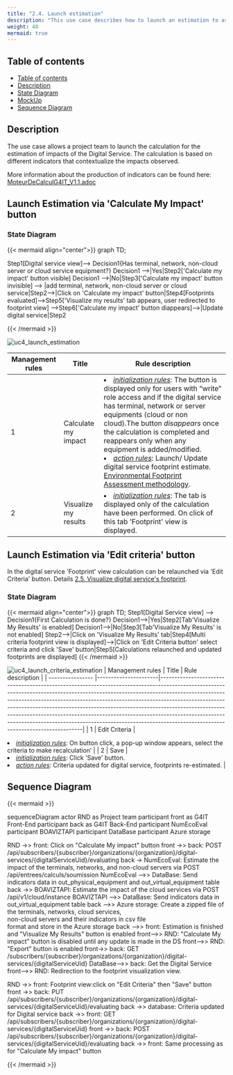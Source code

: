 ```yaml
---
title: "2.4. Launch estimation"
description: "This use case describes how to launch an estimation to assess an digital service's impact"
weight: 40
mermaid: true
---
```


## Table of contents

-   [Table of contents](#table-of-contents)
-   [Description](#description)
-   [State Diagram](#state-diagram)
-   [MockUp](#mockup)
-   [Sequence Diagram](#sequence-diagram)

## Description

The use case allows a project team to launch the calculation for the estimation of impacts of the Digital Service. The calculation is based on different indicators that contextualize the impacts observed.

More information about the production of indicators can be found here: [MoteurDeCalculG4IT_V1.1.adoc](https://gitlab-forge.din.developpement-durable.gouv.fr/pub/numeco/m4g/numecoeval/-/blob/develop/docs/MoteurDeCalculG4IT_V1.1.adoc)

## Launch Estimation via 'Calculate My Impact' button
### State Diagram

{{< mermaid align="center">}}
graph TD;

Step1[Digital service view]--> Decision1{Has terminal, network, non-cloud server or cloud service equipment?}
Decision1 -->|Yes|Step2['Calculate my impact' button visible]
Decision1 -->|No|Step3['Calculate my impact' button invisible] --> |add terminal, network, non-cloud server or cloud service|Step2-->|Click on 'Calculate my impact' button|Step4[Footprints evaluated]-->Step5['Visualize my results' tab appears, user redirected to footprint view] -->Step6['Calculate my impact' button diappears]-->|Update digital service|Step2

{{< /mermaid >}}

![uc4_launch_estimation](../images/uc4_launch_estimation.png)

| Management rules | Title                | Rule description                                                                                                                                                                                                                                                                                                                                                                                                                                                                                                                     |
| ---------------- |----------------------|--------------------------------------------------------------------------------------------------------------------------------------------------------------------------------------------------------------------------------------------------------------------------------------------------------------------------------------------------------------------------------------------------------------------------------------------------------------------------------------------------------------------------------------|
| 1                | Calculate my impact  | <li><u>_initialization rules_</u>: The button is displayed only for users with “write” role access and if the digital service has terminal, network or server equipments (cloud or non cloud).The button _disappears_ once the calculation is completed and reappears only when any equipment is added/modified.<br> <li><u>_action rules_</u>: Launch/ Update digital service footprint estimate. [Environmental Footprint Assessment methodology](../../global_concepts/environmental_footprint_assessment_methodology/_index.md). |
| 2                | Visualize my results | <li><u>_initialization rules_</u>: The tab is displayed only of the calculation have been performed. On click of this tab 'Footprint' view is displayed.                                                                                                                                                                                                                                                                                                                                                                             |


## Launch Estimation via 'Edit criteria' button
In the digital service 'Footprint' view calculation can be relaunched via 'Edit Criteria' button. Details
[2.5. Visualize digital service's footprint](uc5_visualize_footprint/_index.md).

### State Diagram

{{< mermaid align="center">}}
graph TD;
Step1[Digital Service view] --> Decision1{First Calculation is done?}
Decision1-->|Yes|Step2[Tab'Visualize My Results' is enabled]
Decision1-->|No|Step3[Tab'Visualize My Results' is not enabled]
Step2-->|Click on 'Visualize My Results' tab|Step4[Multi criteria footprint view is displayed]-->|Click on 'Edit Criteria button' select criteria and click 'Save' button|Step5[Calculations relaunched and updated footprints are displayed]
{{< /mermaid >}}

![uc4_launch_criteria_estimation](../images/uc4_launch_criteria_estimation.png)
| Management rules | Title                | Rule description                                                                                                                                                                                                                                                                                                                                                                                                                                                                                                                     |
| ---------------- |----------------------|--------------------------------------------------------------------------------------------------------------------------------------------------------------------------------------------------------------------------------------------------------------------------------------------------------------------------------------------------------------------------------------------------------------------------------------------------------------------------------------------------------------------------------------|
| 1                | Edit Criteria  | <li><u>_initialization rules_</u>: On button click, a pop-up window appears, select the criteria to make recalculation’ |
| 2                | Save | <li><u>_initialization rules_</u>: Click 'Save' button.<br> <li><u>_action rules_</u>:  Criteria updated for digital service, footprints re-estimated.                                                                                                                                                                                                                                                                                                                                                                          |

## Sequence Diagram

{{< mermaid >}}

sequenceDiagram
actor RND as Project team
participant front as G4IT Front-End
participant back as G4IT Back-End
participant NumEcoEval
participant BOAVIZTAPI
participant DataBase
participant Azure storage

RND ->> front: Click on "Calculate My impact" button
front ->> back: POST /api/subscribers/{subscriber}/organizations/{organization}/digital-services/{digitalServiceUid}/evaluating
back -> NumEcoEval: Estimate the impact of the terminals, networks, and non-cloud servers via POST /api/entrees/calculs/soumission
NumEcoEval -->> DataBase: Send indicators data in out_physical_equipment and out_virtual_equipment table
back ->> BOAVIZTAPI: Estimate the impact of the cloud services via POST /api/v1/cloud/instance
BOAVIZTAPI -->> DataBase: Send indicators data in out_virtual_equipment table
back -->> Azure storage: Create a zipped file of the terminals, networks, cloud services,<br> non-cloud servers and their indicators in csv file <br> format and store in the Azure storage
back -->> front: Estimation is finished and "Visualize My Results" button is enabled
front-->> RND: "Calculate My impact" button is disabled until any update is made in the DS
front-->> RND: "Export" button is enabled
front->> back: GET /subscribers/{subscriber}/organizations/{organization}/digital-services/{digitalServiceUid}
DataBase-->> back: Get the Digital Service
front-->> RND: Redirection to the footprint visualization view.

RND ->> front: Footprint view:click on "Edit Criteria" then "Save" button
front ->> back: PUT /api/subscribers/{subscriber}/organizations/{organization}/digital-services/{digitalServiceUid}/evaluating
back ->> database: Criteria updated for Digital service
back ->> front: GET /api/subscribers/{subscriber}/organizations/{organization}/digital-services/{digitalServiceUid}
front ->> back: POST /api/subscribers/{subscriber}/organizations/{organization}/digital-services/{digitalServiceUid}/evaluating
back ->> front: Same processing as for "Calculate My impact" button

{{< /mermaid >}}
